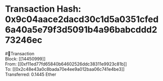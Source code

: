 
Transaction Hash: 0x9c04aace2dacd30c1d5a0351cfed6a40a5e79f3d5091b4a96babcddd273246ec
====================================================================================
  
#💸Transaction  
Block: [[14450999]]  
From: [[0xf11ed77fd65840b64602526ddc38311e9923c81b]]  
To: [[0x2c48e43a0c8bada70e4ee9a012baa06c741e4be3]]  
Transferred: 0.1445 Ether